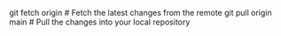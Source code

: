 git fetch origin  # Fetch the latest changes from the remote
git pull origin main  # Pull the changes into your local repository